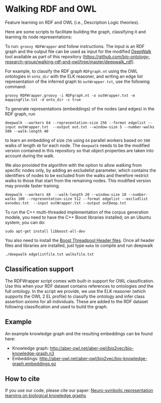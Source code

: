 # Walking RDF and OWL

Feature learning on RDF and OWL (i.e., Description Logic theories). 

Here are some scripts to facilitate building the graph, classifying it and learning its node representations:

To run: `groovy RDFWrapper` and follow instructions. The input is an RDF graph and the output file can be used as input for the modified [DeepWalk](https://github.com/phanein/deepwalk) tool available as part of this repository (https://github.com/bio-ontology-research-group/walking-rdf-and-owl/tree/master/deepwalk_rdf).

For example, to classify the RDF graph `RDFgraph.nt` using the OWL ontologies in `onto_dir` with the ELK reasoner, and writing an edge list representation of the inferred graph to `outWrapper.txt`, use the following command:
~~~~
groovy RDFWrapper.groovy -i RDFgraph.nt -o outWrapper.txt -m mappingFile.txt -d onto_dir -c true 
~~~~


To generate representations (embeddings) of the nodes (and edges) in the RDF graph, run 
~~~~
deepwalk --workers 64 --representation-size 256 --format edgelist --input outWrapper.txt  --output out.txt --window-size 5 --number-walks 500 --walk-length 40
~~~~
to learn an embedding of size `256` using `64` parallel workers based on `500` walks of length `40` for each node. The `deepwalk` needs to be the modified version contained in this repository so that object properties are taken into account during the walk.

We also provided the algorithm with the option to allow walking from specific nodes only, by adding an excludelist parameter, which contains the identifiers of nodes to be excluded from the walks and 
therefore restrict walks to those that start from the remaining nodes. This modified version may provide faster training. 

~~~~
deepwalk --workers 48  --walk-length 20 --window-size 10 --number-walks 100 --representation-size 512 --format edgelist --excludlist exnodes.txt  --input outWrapper.txt --output outDeep.txt
~~~~

To run the C++ multi-threaded implementation of the corpus generation modele, you need to have the C++ Boost libraries installed; on an Ubuntu system, you can do:
~~~
sudo apt-get install libboost-all-dev
~~~
You also need to install the [Boost Threadpool Header files](http://threadpool.sourceforge.net/). 
Once all header files and libraries are installed, just type  `make` to compile and run deepwalk
~~~~
./deepwalk edgelistfile.txt walksfile.txt
~~~~

## Classification support

The RDFWrapper script comes with built-in support for OWL classification. Use this when your RDF dataset contains references to ontologies _and_ the full ontology. In the script we provide, we use the ELK reasoner (which supports the OWL 2 EL profile) to classify the ontology and infer class assertion axioms for all individuals. These are added to the RDF dataset following classification and used to build the graph.

## Example

An example knowledge graph and the resulting embeddings can be found here:
* Knowledge graph: http://aber-owl.net/aber-owl/bio2vec/bio-knowledge-graph.n3
* Embeddings: http://aber-owl.net/aber-owl/bio2vec/bio-knowledge-graph.embeddings.gz

## How to cite

If you use our code, please cite our paper: [Neuro-symbolic representation learning on biological knowledge graphs](https://academic.oup.com/bioinformatics/article/3760100/Neuro-symbolic-representation-learning-on)
